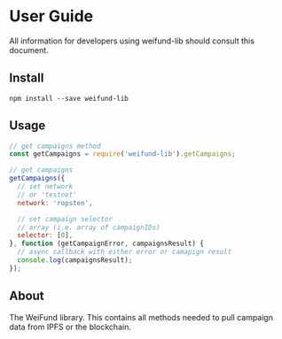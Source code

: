 # User Guide

All information for developers using weifund-lib should consult this document.

## Install

```
npm install --save weifund-lib
```

## Usage

```js
// get campaigns method
const getCampaigns = require('weifund-lib').getCampaigns;

// get campaigns
getCampaigns({
  // set network
  // or 'testnet'
  network: 'ropsten',

  // set campaign selector
  // array (i.e. array of campaignIDs)
  selector: [0],
}, function (getCampaignError, campaignsResult) {
  // async callback with either error or camapign result
  console.log(campaignsResult);
});
```

## About

The WeiFund library. This contains all methods needed to pull campaign data from IPFS or the blockchain.
